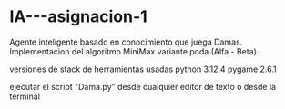 # IA---asignacion-1

Agente inteligente basado en conocimiento que juega Damas. 
Implementacion del algoritmo MiniMax variante poda (Alfa - Beta).

versiones de stack de herramientas usadas
python 3.12.4
pygame 2.6.1

ejecutar el script "Dama.py" desde cualquier editor de texto o desde la terminal
